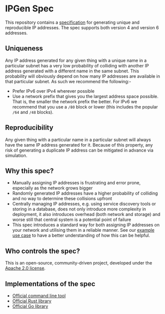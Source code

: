 # IPGen Spec

This repository contains a [specification](SPEC.md) for generating unique and reproducible IP addresses. The spec supports both version 4 and version 6 addresses.

## Uniqueness

Any IP address generated for any given thing with a unique name in a particular subnet has a very low probability of colliding with another IP address generated with a different name in the same subnet. This probability will obviously depend on how many IP addresses are available in that particular subnet. As such we recommend the following:-

- Prefer IPv6 over IPv4 wherever possible
- Use a network prefix that gives you the largest address space possible. That is, the smaller the network prefix the better. For IPv6 we recommend that you use a `/80` block or lower (this includes the popular `/64` and `/48` blocks).

## Reproducibility

Any given thing with a particular name in a particular subnet will always have the same IP address generated for it. Because of this property, any risk of generating a duplicate IP address can be mitigated in advance via simulation.

## Why this spec?

- Manually assigning IP addresses is frustrating and error prone, especially as the network grows bigger
- Randomly generated IP addresses have a higher probability of colliding and no way to determine these collisions upfront
- Centrally managing IP addresses, e.g. using service discovery tools or storing in a database, does not only introduce more complexity in deployment, it also introduces overhead (both network and storage) and worse still that central system is a potential point of failure
- This spec introduces a standard way for both assigning IP addresses on your network and utilising them in a reliable manner. See our [example use case] to have a better understanding of how this can be helpful.

[example use case]: https://github.com/ipgen/spec/blob/master/SPEC.md#example-use-case

## Who controls the spec?

This is an open-source, community-driven project, developed under the [Apache 2.0 license](LICENSE).

## Implementations of the spec

- [Official command line tool](https://github.com/ipgen/cli)
- [Official Rust library](https://github.com/ipgen/rust)
- [Official Go library](https://github.com/ipgen/go)
